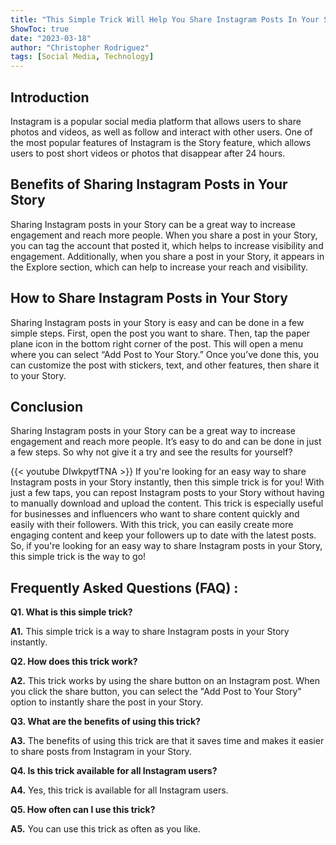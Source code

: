 ```yaml
---
title: "This Simple Trick Will Help You Share Instagram Posts In Your Story Instantly!"
ShowToc: true 
date: "2023-03-18"
author: "Christopher Rodriguez" 
tags: [Social Media, Technology]
---
```

## Introduction

Instagram is a popular social media platform that allows users to share photos and videos, as well as follow and interact with other users. One of the most popular features of Instagram is the Story feature, which allows users to post short videos or photos that disappear after 24 hours.

## Benefits of Sharing Instagram Posts in Your Story

Sharing Instagram posts in your Story can be a great way to increase engagement and reach more people. When you share a post in your Story, you can tag the account that posted it, which helps to increase visibility and engagement. Additionally, when you share a post in your Story, it appears in the Explore section, which can help to increase your reach and visibility.

## How to Share Instagram Posts in Your Story

Sharing Instagram posts in your Story is easy and can be done in a few simple steps. First, open the post you want to share. Then, tap the paper plane icon in the bottom right corner of the post. This will open a menu where you can select “Add Post to Your Story.” Once you’ve done this, you can customize the post with stickers, text, and other features, then share it to your Story.

## Conclusion

Sharing Instagram posts in your Story can be a great way to increase engagement and reach more people. It’s easy to do and can be done in just a few steps. So why not give it a try and see the results for yourself?

{{< youtube DIwkpytfTNA >}} 
If you're looking for an easy way to share Instagram posts in your Story instantly, then this simple trick is for you! With just a few taps, you can repost Instagram posts to your Story without having to manually download and upload the content. This trick is especially useful for businesses and influencers who want to share content quickly and easily with their followers. With this trick, you can easily create more engaging content and keep your followers up to date with the latest posts. So, if you're looking for an easy way to share Instagram posts in your Story, this simple trick is the way to go!

## Frequently Asked Questions (FAQ) :
**Q1. What is this simple trick?**

**A1.** This simple trick is a way to share Instagram posts in your Story instantly.

**Q2. How does this trick work?**

**A2.** This trick works by using the share button on an Instagram post. When you click the share button, you can select the "Add Post to Your Story" option to instantly share the post in your Story.

**Q3. What are the benefits of using this trick?**

**A3.** The benefits of using this trick are that it saves time and makes it easier to share posts from Instagram in your Story.

**Q4. Is this trick available for all Instagram users?**

**A4.** Yes, this trick is available for all Instagram users.

**Q5. How often can I use this trick?**

**A5.** You can use this trick as often as you like.


